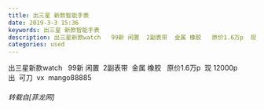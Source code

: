 ```yaml
---
title: 出三星 新款智能手表
date: 2019-3-3 15:36
keywords: 出三星 新款智能手表
description: 出三星新款watch   99新 闲置  2副表带  金属 橡胶   原价1.6万p  现 12000p 出  可刀  vx  mango88885
categories: used
---
```

<td class="t_f" id="postmessage_3149087">

出三星新款watch   99新 闲置  2副表带  金属 橡胶   原价1.6万p  现 12000p 出  可刀  vx  mango88885</td>
###### 转载自[菲龙网]